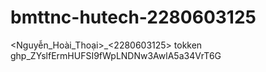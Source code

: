 # bmttnc-hutech-2280603125
&lt;Nguyễn_Hoài_Thoại>_&lt;2280603125>
tokken 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
